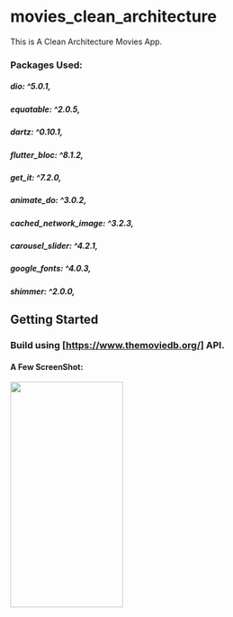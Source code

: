 # movies_clean_architecture

This is A Clean Architecture Movies App.
### Packages Used:
##### dio: ^5.0.1,
##### equatable: ^2.0.5,
##### dartz: ^0.10.1,
##### flutter_bloc: ^8.1.2,
##### get_it: ^7.2.0,
##### animate_do: ^3.0.2,
##### cached_network_image: ^3.2.3,
##### carousel_slider: ^4.2.1,
##### google_fonts: ^4.0.3,
##### shimmer: ^2.0.0,

## Getting Started
### Build using [https://www.themoviedb.org/] API.

#### A Few ScreenShot:
  
<img src="https://user-images.githubusercontent.com/85020587/227742504-892091fe-e34d-459f-82c1-efa57c431717.png" width="200" height="400" />
